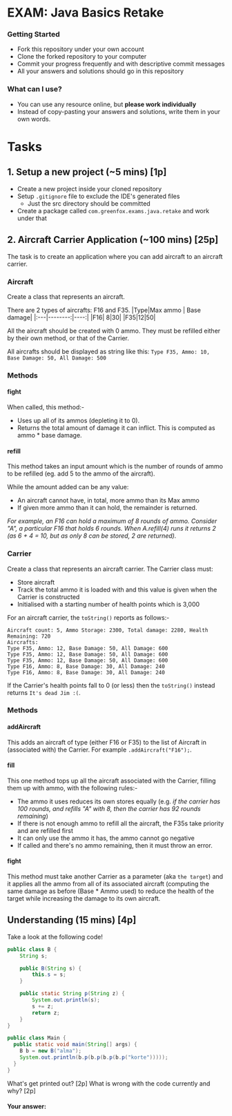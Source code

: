 # EXAM: Java Basics Retake

### Getting Started
 - Fork this repository under your own account
 - Clone the forked repository to your computer
 - Commit your progress frequently and with descriptive commit messages
 - All your answers and solutions should go in this repository

### What can I use?
 - You can use any resource online, but **please work individually**
 - Instead of copy-pasting your answers and solutions, write them in your own words.

# Tasks
## 1. Setup a new project (~5 mins) [1p]
- Create a new project inside your cloned repository
- Setup `.gitignore` file to exclude the IDE's generated files
   - Just the src directory should be committed
- Create a package called `com.greenfox.exams.java.retake` and work under that


## 2. Aircraft Carrier Application (~100 mins) [25p]
The task is to create an application where you can add aircraft to an aircraft carrier.

### Aircraft
Create a class that represents an aircraft.

There are 2 types of aircrafts: F16 and F35.
|Type|Max ammo | Base damage|
|:---|--------:|----:|
|F16| 8|30|
|F35|12|50|

All the aircraft should be created with 0 ammo.  They must be refilled either by their own method, or that of the Carrier.

All aircrafts should be displayed as string like this: `Type F35, Ammo: 10, Base Damage: 50, All Damage: 500`

### Methods

#### fight
When called, this method:-
- Uses up all of its ammos (depleting it to 0).  
- Returns the total amount of damage it can inflict.  This is computed as ammo * base damage.


#### refill
This method takes an input amount which is the number of rounds of ammo to be refilled (eg. add 5 to the ammo of the aircraft).

While the amount added can be any value: 
- An aircraft cannot have, in total, more ammo than its Max ammo
- If given more ammo than it can hold, the remainder is returned.

*For example, an F16 can hold a maximum of 8 rounds of ammo.  Consider "A", a particular F16 that holds 6 rounds.  When A.refill(4) runs it returns 2 (as 6 + 4 = 10, but as only 8 can be stored, 2 are returned).*

### Carrier
Create a class that represents an aircraft carrier.  The Carrier class must:
- Store aircraft
- Track the total ammo it is loaded with and this value is given when the Carrier is constructed
- Initialised with a starting number of health points which is 3,000

For an aircraft carrier, the `toString()` reports as follows:-
```
Aircraft count: 5, Ammo Storage: 2300, Total damage: 2280, Health Remaining: 720
Aircrafts:
Type F35, Ammo: 12, Base Damage: 50, All Damage: 600
Type F35, Ammo: 12, Base Damage: 50, All Damage: 600
Type F35, Ammo: 12, Base Damage: 50, All Damage: 600
Type F16, Ammo: 8, Base Damage: 30, All Damage: 240
Type F16, Ammo: 8, Base Damage: 30, All Damage: 240
```
If the Carrier's health points fall to 0 (or less) then the `toString()` instead returns `It's dead Jim :(`.

### Methods

#### addAircraft
This adds an aircraft of type (either F16 or F35) to the list of Aircraft in (associated with) the Carrier.  For example `.addAircraft("F16");`.

#### fill
This one method tops up all the aircraft associated with the Carrier, filling them up with ammo, with the following rules:-
- The ammo it uses reduces its own stores equally (e.g. *if the carrier has 100 rounds, and refills "A" with 8, then the carrier has 92 rounds remaining*)
- If there is not enough ammo to refill all the aircraft, the F35s take priority and are refilled first
- It can only use the ammo it has, the ammo cannot go negative
- If called and there's no ammo remaining, then it must throw an error.

#### fight
This method must take another Carrier as a parameter (aka `the target`) and it applies all the ammo from all of its associated aircraft (computing the same damage as before (Base * Ammo used) to reduce the health of the target while increasing the damage to its own aircraft.

## Understanding (15 mins) [4p]
Take a look at the following code!
```java
public class B {
    String s;

    public B(String s) {
        this.s = s;
    }

    public static String p(String z) {
        System.out.println(s);
        s += z;
        return z;
    }
}

public class Main {
  public static void main(String[] args) {
    B b = new B("alma");
    System.out.println(b.p(b.p(b.p(b.p("korte")))));
  }
}
```
What's get printed out? [2p] What is wrong with the code currently and why? [2p]

#### Your answer:


